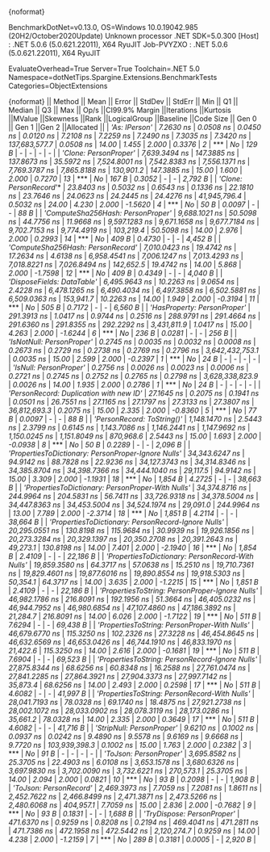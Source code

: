 {noformat}

BenchmarkDotNet=v0.13.0, OS=Windows 10.0.19042.985 (20H2/October2020Update)
Unknown processor
.NET SDK=5.0.300
  [Host]     : .NET 5.0.6 (5.0.621.22011), X64 RyuJIT
  Job-PVYZXO : .NET 5.0.6 (5.0.621.22011), X64 RyuJIT

EvaluateOverhead=True  Server=True  Toolchain=.NET 5.0  
Namespace=dotNetTips.Spargine.Extensions.BenchmarkTests  Categories=ObjectExtensions  

{noformat}
||                                             Method ||          Mean ||      Error ||     StdDev ||    StdErr ||           Min ||            Q1 ||        Median ||            Q3 ||           Max ||           Op/s ||CI99.9% Margin ||Iterations ||Kurtosis ||MValue ||Skewness ||Rank ||LogicalGroup ||Baseline ||Code Size || Gen 0 || Gen 1 ||Gen 2 ||Allocated ||
|                                       *'As: IPerson'* |      *7.2630 ns* |   *0.0508 ns* |   *0.0450 ns* |  *0.0120 ns* |      *7.2108 ns* |      *7.2259 ns* |      *7.2490 ns* |      *7.3035 ns* |      *7.3420 ns* |   *137,683,577.7* |      *0.0508 ns* |      *14.00* |    *1.455* |  *2.000* |   *0.3376* |    *2* |            *** |       *No* |     *129 B* |      *-* |      *-* |     *-* |         *-* |
|                               *'Clone: PersonProper'* |  *7,639.3494 ns* | *147.3885 ns* | *137.8673 ns* | *35.5972 ns* |  *7,524.8001 ns* |  *7,542.8383 ns* |  *7,556.1371 ns* |  *7,769.3787 ns* |  *7,865.8188 ns* |       *130,901.2* |    *147.3885 ns* |      *15.00* |    *1.600* |  *2.000* |   *0.7270* |   *13* |            *** |       *No* |     *167 B* | *0.3052* |      *-* |     *-* |   *2,792 B* |
|                              *'Clone: PersonRecord*'* |     *23.8403 ns* |   *0.5032 ns* |   *0.6543 ns* |  *0.1336 ns* |     *22.1810 ns* |     *23.7646 ns* |     *24.0623 ns* |     *24.2445 ns* |     *24.4276 ns* |    *41,945,796.4* |      *0.5032 ns* |      *24.00* |    *4.230* |  *2.000* |  *-1.5620* |    *4* |            *** |       *No* |      *50 B* | *0.0097* |      *-* |     *-* |      *88 B* |
|                   *'ComputeSha256Hash: PersonProper'* |  *9,688.1021 ns* |  *50.5098 ns* |  *44.7756 ns* | *11.9668 ns* |  *9,597.1283 ns* |  *9,671.1658 ns* |  *9,677.7184 ns* |  *9,702.7153 ns* |  *9,774.4919 ns* |       *103,219.4* |     *50.5098 ns* |      *14.00* |    *2.976* |  *2.000* |   *0.2993* |   *14* |            *** |       *No* |     *409 B* | *0.4730* |      *-* |     *-* |   *4,452 B* |
|                   *'ComputeSha256Hash: PersonRecord'* |  *7,010.0423 ns* |  *19.4742 ns* |  *17.2634 ns* |  *4.6138 ns* |  *6,958.4541 ns* |  *7,006.1247 ns* |  *7,013.4293 ns* |  *7,018.8221 ns* |  *7,026.8494 ns* |       *142,652.5* |     *19.4742 ns* |      *14.00* |    *5.868* |  *2.000* |  *-1.7598* |   *12* |            *** |       *No* |     *409 B* | *0.4349* |      *-* |     *-* |   *4,040 B* |
|                          *'DisposeFields: DataTable'* |  *6,495.9643 ns* |  *10.2263 ns* |   *9.0654 ns* |  *2.4228 ns* |  *6,478.1265 ns* |  *6,490.4034 ns* |  *6,497.3858 ns* |  *6,502.5881 ns* |  *6,509.0363 ns* |       *153,941.7* |     *10.2263 ns* |      *14.00* |    *1.949* |  *2.000* |  *-0.3194* |   *11* |            *** |       *No* |     *505 B* | *0.7172* |      *-* |     *-* |   *6,560 B* |
|                         *'HasProperty: PersonProper'* |    *291.3913 ns* |   *1.0417 ns* |   *0.9744 ns* |  *0.2516 ns* |    *288.9791 ns* |    *291.4664 ns* |    *291.6360 ns* |    *291.8355 ns* |    *292.2292 ns* |     *3,431,811.9* |      *1.0417 ns* |      *15.00* |    *4.263* |  *2.000* |  *-1.6244* |    *6* |            *** |       *No* |     *236 B* | *0.0281* |      *-* |     *-* |     *256 B* |
|                           *'IsNotNull: PersonProper'* |      *0.2745 ns* |   *0.0035 ns* |   *0.0032 ns* |  *0.0008 ns* |      *0.2673 ns* |      *0.2729 ns* |      *0.2738 ns* |      *0.2769 ns* |      *0.2796 ns* | *3,642,432,753.1* |      *0.0035 ns* |      *15.00* |    *2.599* |  *2.000* |  *-0.2397* |    *1* |            *** |       *No* |      *24 B* |      *-* |      *-* |     *-* |         *-* |
|                              *'IsNull: PersonProper'* |      *0.2756 ns* |   *0.0026 ns* |   *0.0023 ns* |  *0.0006 ns* |      *0.2721 ns* |      *0.2745 ns* |      *0.2752 ns* |      *0.2765 ns* |      *0.2798 ns* | *3,628,338,823.9* |      *0.0026 ns* |      *14.00* |    *1.935* |  *2.000* |   *0.2786* |    *1* |            *** |       *No* |      *24 B* |      *-* |      *-* |     *-* |         *-* |
|             *'PersonRecord: Duplication with new ID'* |     *27.1645 ns* |   *0.2075 ns* |   *0.1941 ns* |  *0.0501 ns* |     *26.7551 ns* |     *27.1165 ns* |     *27.1797 ns* |     *27.3133 ns* |     *27.3807 ns* |    *36,812,693.3* |      *0.2075 ns* |      *15.00* |    *2.335* |  *2.000* |  *-0.8360* |    *5* |            *** |       *No* |      *77 B* | *0.0097* |      *-* |     *-* |      *88 B* |
|                          *'PersonRecord: ToString()'* |  *1,148.1470 ns* |   *2.5443 ns* |   *2.3799 ns* |  *0.6145 ns* |  *1,143.7086 ns* |  *1,146.2441 ns* |  *1,147.9692 ns* |  *1,150.0245 ns* |  *1,151.8049 ns* |       *870,968.6* |      *2.5443 ns* |      *15.00* |    *1.693* |  *2.000* |  *-0.0938* |    *8* |            *** |       *No* |      *50 B* | *0.2289* |      *-* |     *-* |   *2,096 B* |
| *'PropertiesToDictionary: PersonProper-Ignore Nulls'* | *34,343.6247 ns* |  *94.9142 ns* |  *88.7828 ns* | *22.9236 ns* | *34,127.3743 ns* | *34,314.8346 ns* | *34,385.8704 ns* | *34,398.7366 ns* | *34,444.1040 ns* |        *29,117.5* |     *94.9142 ns* |      *15.00* |    *3.309* |  *2.000* |  *-1.1931* |   *18* |            *** |       *No* |   *1,854 B* | *4.2725* |      *-* |     *-* |  *38,663 B* |
|   *'PropertiesToDictionary: PersonProper-With Nulls'* | *34,374.8716 ns* | *244.9964 ns* | *204.5831 ns* | *56.7411 ns* | *33,726.9318 ns* | *34,378.5004 ns* | *34,447.8363 ns* | *34,453.5004 ns* | *34,524.1974 ns* |        *29,091.0* |    *244.9964 ns* |      *13.00* |    *7.789* |  *2.000* |  *-2.3714* |   *18* |            *** |       *No* |   *1,851 B* | *4.2114* |      *-* |     *-* |  *38,664 B* |
| *'PropertiesToDictionary: PersonRecord-Ignore Nulls'* | *20,295.0551 ns* | *130.8198 ns* | *115.9684 ns* | *30.9939 ns* | *19,926.1856 ns* | *20,273.3284 ns* | *20,329.1397 ns* | *20,350.2708 ns* | *20,391.2643 ns* |        *49,273.1* |    *130.8198 ns* |      *14.00* |    *7.401* |  *2.000* |  *-2.1940* |   *16* |            *** |       *No* |   *1,854 B* | *2.4109* |      *-* |     *-* |  *22,186 B* |
|   *'PropertiesToDictionary: PersonRecord-With Nulls'* | *19,859.3580 ns* |  *64.3717 ns* |  *57.0638 ns* | *15.2510 ns* | *19,710.7361 ns* | *19,829.4601 ns* | *19,877.6016 ns* | *19,890.8554 ns* | *19,918.5303 ns* |        *50,354.1* |     *64.3717 ns* |      *14.00* |    *3.635* |  *2.000* |  *-1.2215* |   *15* |            *** |       *No* |   *1,851 B* | *2.4109* |      *-* |     *-* |  *22,186 B* |
|     *'PropertiesToString: PersonProper-Ignore Nulls'* | *46,982.1786 ns* | *216.8091 ns* | *192.1956 ns* | *51.3664 ns* | *46,405.0232 ns* | *46,944.7952 ns* | *46,980.6854 ns* | *47,107.4860 ns* | *47,186.3892 ns* |        *21,284.7* |    *216.8091 ns* |      *14.00* |    *6.026* |  *2.000* |  *-1.7122* |   *19* |            *** |       *No* |     *511 B* | *7.6294* |      *-* |     *-* |  *69,438 B* |
|       *'PropertiesToString: PersonProper-With Nulls'* | *46,679.6770 ns* | *115.3250 ns* | *102.2326 ns* | *27.3228 ns* | *46,454.8645 ns* | *46,632.6569 ns* | *46,653.0426 ns* | *46,744.1910 ns* | *46,833.1970 ns* |        *21,422.6* |    *115.3250 ns* |      *14.00* |    *2.616* |  *2.000* |  *-0.1681* |   *19* |            *** |       *No* |     *511 B* | *7.6904* |      *-* |     *-* |  *69,523 B* |
|     *'PropertiesToString: PersonRecord-Ignore Nulls'* | *27,875.8344 ns* |  *68.6256 ns* |  *60.8348 ns* | *16.2588 ns* | *27,761.0474 ns* | *27,841.2285 ns* | *27,864.3921 ns* | *27,904.3373 ns* | *27,997.7142 ns* |        *35,873.4* |     *68.6256 ns* |      *14.00* |    *2.493* |  *2.000* |   *0.2598* |   *17* |            *** |       *No* |     *511 B* | *4.6082* |      *-* |     *-* |  *41,997 B* |
|       *'PropertiesToString: PersonRecord-With Nulls'* | *28,041.7193 ns* |  *78.0328 ns* |  *69.1740 ns* | *18.4875 ns* | *27,921.2738 ns* | *28,002.1072 ns* | *28,033.0902 ns* | *28,078.3119 ns* | *28,173.0286 ns* |        *35,661.2* |     *78.0328 ns* |      *14.00* |    *2.335* |  *2.000* |   *0.3649* |   *17* |            *** |       *No* |     *511 B* | *4.6082* |      *-* |     *-* |  *41,716 B* |
|                           *'StripNull: PersonProper'* |      *9.6210 ns* |   *0.1002 ns* |   *0.0937 ns* |  *0.0242 ns* |      *9.4890 ns* |      *9.5578 ns* |      *9.6169 ns* |      *9.6668 ns* |      *9.7720 ns* |   *103,939,398.3* |      *0.1002 ns* |      *15.00* |    *1.763* |  *2.000* |   *0.2382* |    *3* |            *** |       *No* |      *91 B* |      *-* |      *-* |     *-* |         *-* |
|                              *'ToJson: PersonProper'* |  *3,695.8582 ns* |  *25.3705 ns* |  *22.4903 ns* |  *6.0108 ns* |  *3,653.1578 ns* |  *3,680.6326 ns* |  *3,697.9830 ns* |  *3,702.0090 ns* |  *3,732.6221 ns* |       *270,573.1* |     *25.3705 ns* |      *14.00* |    *2.094* |  *2.000* |   *0.0821* |   *10* |            *** |       *No* |      *93 B* | *0.2098* |      *-* |     *-* |   *1,908 B* |
|                              *'ToJson: PersonRecord'* |  *2,469.3973 ns* |   *7.7059 ns* |   *7.2081 ns* |  *1.8611 ns* |  *2,452.7622 ns* |  *2,466.8499 ns* |  *2,471.3871 ns* |  *2,473.5266 ns* |  *2,480.6068 ns* |       *404,957.1* |      *7.7059 ns* |      *15.00* |    *2.836* |  *2.000* |  *-0.7682* |    *9* |            *** |       *No* |      *93 B* | *0.1831* |      *-* |     *-* |   *1,688 B* |
|                          *'TryDispose: PersonProper'* |    *471.6370 ns* |   *0.9259 ns* |   *0.8208 ns* |  *0.2194 ns* |    *469.4041 ns* |    *471.2811 ns* |    *471.7386 ns* |    *472.1958 ns* |    *472.5442 ns* |     *2,120,274.7* |      *0.9259 ns* |      *14.00* |    *4.238* |  *2.000* |  *-1.2159* |    *7* |            *** |       *No* |     *289 B* | *0.3181* | *0.0005* |     *-* |   *2,920 B* |
